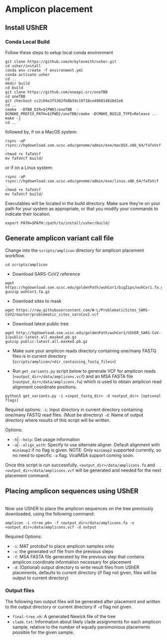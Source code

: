 # Amplicon placement

## Install UShER 

### Conda Local Build
Follow these steps to setup local conda environment
```
git clone https://github.com/mrkylesmith/usher.git
cd usher/install
conda env create -f environment.yml
conda activate usher
cd ..
mkdir build
cd build
git clone https://github.com/oneapi-src/oneTBB
cd oneTBB
git checkout cc2c04e2f5363fb8b34c10718ce406814810d1e6
cd ..
cmake  -DTBB_DIR=${PWD}/oneTBB  -DCMAKE_PREFIX_PATH=${PWD}/oneTBB/cmake -DCMAKE_BUILD_TYPE=Release ..
make -j
cd ..

```

followed by, if on a MacOS system:
```
rsync -aP rsync://hgdownload.soe.ucsc.edu/genome/admin/exe/macOSX.x86_64/faToVcf .
chmod +x faToVcf
mv faToVcf build/
```

or if on a Linux system:
```
rsync -aP rsync://hgdownload.soe.ucsc.edu/genome/admin/exe/linux.x86_64/faToVcf .
chmod +x faToVcf
mv faToVcf build/
```

Executables will be located in the build directory. Make sure they’re on your path for your system as appropriate, or that you modify your commands to indicate their location.
```
export PATH=$PATH:/path/to/install/usher/build/
```

## Generate amplicon variant call file
Change into the `scripts/amplicon` directory for amplicon placement workflow.
```
cd scripts/amplicon
```

- Download SARS-CoV2 reference
```
wget https://hgdownload.soe.ucsc.edu/goldenPath/wuhCor1/bigZips/wuhCor1.fa.gz
gunzip wuhCor1.fa.gz
```

- Download sites to mask 
```
wget https://raw.githubusercontent.com/W-L/ProblematicSites_SARS-CoV2/master/problematic_sites_sarsCov2.vcf
```
- Download latest public tree
```
wget http://hgdownload.soe.ucsc.edu/goldenPath/wuhCor1/UShER_SARS-CoV-2/public-latest.all.masked.pb.gz
gunzip public-latest.all.masked.pb.gz
```

- Make sure your amplicon reads directory containing one/many FASTQ files is in current directory (`scripts/amplicon/<dir_containing_fastq_files>`)

- Run `get_variants.py` script below to generate VCF for amplicon reads (`<output_dir>/data/amplicons.vcf`) and an MSA FASTA file (`<output_dir>/data/amplicons.fa`) which is used to obtain amplicon read alignment coordinate positions.
```
python3 get_variants.py -i <input_fastq_dir> -d <output_dir> [optional flags]
```
Required options:
`-i`: Input directory in current directory containing one/many FASTQ read files. (Must be directory)
`-d`: Name of output directory where results of this script will be written.

Options:
- `-h`|`--help`: Get usage information
- `-a`|`--align_with`: Specify to use alternate aligner. Default alignment with `minimap2` if no flag is given.
NOTE: Only `minimap2` supported currently, so no need to specific `-a` flag.  ViralMSA support coming soon.

Once this script is run successfully, `<output_dir>/data/amplicons.fa` and `<output_dir>/data/amplicons.vcf` will be generated and needed for the next placement command.

## Placing amplicon sequences using UShER
<br>
Now use UShER to place the amplicon sequences on the tree previously downloaded, using the following command:

```
amplicon -i <tree.pb> -f <output_dir>/data/amplicons.fa -v <output_dir>/data/amplicons.vcf -d output
```
Required Options:
- `-i`: MAT protobuf to place amplicon samples onto
- `-v`: the generated vcf file from the previous steps
- `-f`: MSA FASTA file generated by the previous step that contains amplicon coordinate information necessary for placement
- `-d`: (Optional) output directory to write result files from UShER placements, defaults to current directory (if flag not given, files will be output to current directory)         

### Output files
The following two output files will be generated after placement and written to the output directory or current directory if `-d` flag not given.
- `final-tree.nh`:  A generated Newick file of the tree 
- `clade.txt`: Information about likely clade assignments for each amplicon sample, relative to the number of equally parsimonious placements possible for the given sample. 
 
